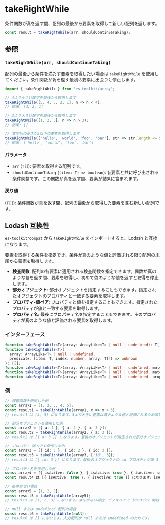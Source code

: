 # takeRightWhile

条件関数が真を返す間、配列の最後から要素を取得して新しい配列を返します。

```typescript
const result = takeRightWhile(arr, shouldContinueTaking);
```

## 参照

### `takeRightWhile(arr, shouldContinueTaking)`

配列の最後から条件を満たす要素を取得したい場合は `takeRightWhile` を使用してください。条件関数が偽を返す最初の要素に出会うと停止します。

```typescript
import { takeRightWhile } from 'es-toolkit/array';

// 4より小さい数字を最後から取得します
takeRightWhile([5, 4, 3, 2, 1], n => n < 4);
// 結果: [3, 2, 1]

// 3より大きい数字を最後から取得します
takeRightWhile([1, 2, 3], n => n > 3);
// 結果: []

// 文字列の長さが5以下の要素を取得します
takeRightWhile(['hello', 'world', 'foo', 'bar'], str => str.length <= 5);
// 結果: ['hello', 'world', 'foo', 'bar']
```

#### パラメータ

- `arr` (`T[]`): 要素を取得する配列です。
- `shouldContinueTaking` (`(item: T) => boolean`): 各要素と共に呼び出される条件関数です。この関数が真を返す間、要素が結果に含まれます。

#### 戻り値

(`T[]`): 条件関数が真を返す間、配列の最後から取得した要素を含む新しい配列です。

## Lodash 互換性

`es-toolkit/compat` から `takeRightWhile` をインポートすると、Lodash と互換になります。

要素を取得する条件を指定でき、条件が真のような値と評価される限り配列の末尾から要素を取得します。

- **検査関数**: 配列の各要素に適用される検査関数を指定できます。関数が真のような値を返す間、要素を取得し、初めて偽のような値を返すと取得を停止します。
- **部分オブジェクト**: 部分オブジェクトを指定することもできます。指定されたオブジェクトのプロパティと一致する要素を取得します。
- **プロパティ-値ペア**: プロパティと値を指定することもできます。指定されたプロパティが値と一致する要素を取得します。
- **プロパティ名**: 最後にプロパティ名を指定することもできます。そのプロパティが真のような値と評価される要素を取得します。

### インターフェース

```typescript
function takeRightWhile<T>(array: ArrayLike<T> | null | undefined): T[];
function takeRightWhile<T>(
  array: ArrayLike<T> | null | undefined,
  predicate: (item: T, index: number, array: T[]) => unknown
): T[];
function takeRightWhile<T>(array: ArrayLike<T> | null | undefined, matches: Partial<T>): T[];
function takeRightWhile<T>(array: ArrayLike<T> | null | undefined, matchesProperty: [keyof T, unknown]): T[];
function takeRightWhile<T>(array: ArrayLike<T> | null | undefined, property: PropertyKey): T[];
```

### 例

```typescript
// 検査関数を使用した例
const array1 = [1, 2, 3, 4, 5];
const result1 = takeRightWhile(array1, x => x > 3);
// result1 は [4, 5] になります。3より大きい要素は真のような値と評価されるため末尾から取得され、最初に3以下の値が見つかると停止します。

// 部分オブジェクトを使用した例
const array2 = [{ a: 1 }, { a: 2 }, { a: 3 }];
const result2 = takeRightWhile(array2, { a: 3 });
// result2 は [{ a: 3 }] になります。最後のオブジェクトが指定された部分オブジェクトとプロパティが一致するためです。

// プロパティ-値ペアを使用した例
const array3 = [{ id: 1 }, { id: 2 }, { id: 3 }];
const result3 = takeRightWhile(array3, ['id', 3]);
// result3 は [{ id: 3 }] になります。最後のオブジェクトの id プロパティが値 3 と一致するためです。

// プロパティ名を使用した例
const array4 = [{ isActive: false }, { isActive: true }, { isActive: true }];
const result4 は [{ isActive: true }, { isActive: true }] になります。isActive プロパティが真のような値と評価される要素を末尾から取得するためです。

// 条件がない場合
const array5 = [1, 2, 3];
const result5 = takeRightWhile(array5);
// result5 は [1, 2, 3] になります。条件がない場合、デフォルトで identity 関数が使用されるためです。

// null または undefined 配列の場合
const result6 = takeRightWhile(null);
// result6 は [] になります。入力配列が null または undefined のためです。
```
